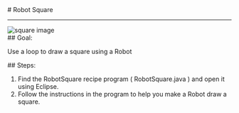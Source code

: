 <body>
<div id="wrap">
<div id="main">
<div id="recipeLeftColumn">
# Robot Square

<hr/>
<img alt="square image" src="images/robotSquare.png"/>
<div id="recipeGoal">
## Goal:


Use a loop to draw a square using a Robot

</div>
</div>
<div id="recipeRightColumn">
<div id="recipeSteps">
## Steps:

<ol id="stepList">
<li>Find the RobotSquare recipe program ( RobotSquare.java ) and open it using Eclipse.
                                </li>
<li>Follow the instructions in the program to help you make a Robot draw a square.
                                </li>
</ol>
<div style="clear:both;"></div>
</div>
</div>
</div>
</div>
<div id="footer">

</div>
</body>